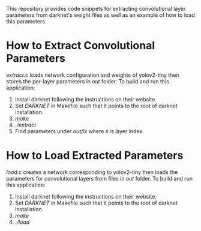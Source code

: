 This repository provides code snippets for extracting convolutional layer parameters from darknet's weight files as well as an example of how to load this parameters.

# How to Extract Convolutional Parameters
_extract.c_ loads network configuration and weights of yolov2-tiny then stores the per-layer parameters in _out_ folder. To build and run this application:
1) Install darknet following the instructions on their website.
2) Set _DARKNET_ in Makefile such that it points to the root of darknet installation.
3) _make_
4) _./extract_
5) Find parameters under _out/lx_ where _x_ is layer index.

# How to Load Extracted Parameters
_load.c_ creates a network corresponding to yolov2-tiny then loads the parameters for convolutional layers from files in _out_ folder. To build and run this application:
1) Install darknet following the instructions on their website.
2) Set _DARKNET_ in Makefile such that it points to the root of darknet installation.
3) _make_
4) _./load_
